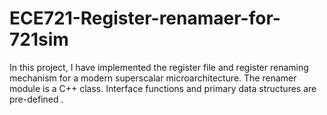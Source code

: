 # ECE721-Register-renamaer-for-721sim
In this project, I have implemented the register file and register renaming mechanism for a modern  superscalar microarchitecture. The renamer module is a C++ class. Interface functions and primary  data structures are pre-defined .
